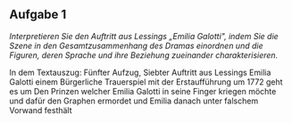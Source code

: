 ## Aufgabe 1 
*Interpretieren Sie den Auftritt aus Lessings „Emilia Galotti", indem Sie die Szene in den Gesamtzusammenhang des Dramas einordnen und die Figuren, deren Sprache und ihre Beziehung zueinander charakterisieren.*

In dem Textauszug: Fünfter Aufzug, Siebter Auftritt aus Lessings Emilia Galotti einem Bürgerliche Trauerspiel  mit der Erstaufführung um 1772 geht es um Den Prinzen welcher Emilia Galotti in seine Finger kriegen möchte und dafür den Graphen ermordet und Emilia danach unter falschem Vorwand festhält 

